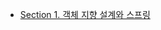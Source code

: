 - [Section 1. 객체 지향 설계와 스프링]( https://thunder-animantarx-b6f.notion.site/6012e2a5ab9b4e348bf6c9934221a1a8 )

